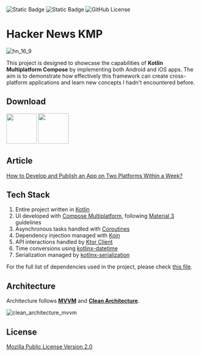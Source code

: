 ![Static Badge](https://img.shields.io/badge/Platform-iOS-blue?style=flat)
![Static Badge](https://img.shields.io/badge/Platform-Android-green?style=flat)
![GitHub License](https://img.shields.io/github/license/jarvislin/HackerNews-KMP?style=flat)


# Hacker News KMP
![hn_16_9](https://github.com/jarvislin/HackerNews-KMP/assets/3839951/bc29705a-6e69-474c-8453-91485d99b458)

This project is designed to showcase the capabilities of **Kotlin Multiplatform Compose** by implementing both Android and iOS apps. The aim is to demonstrate how effectively this framework can create cross-platform applications and learn new concepts I hadn't encountered before.


## Download


<a href="https://play.google.com/store/apps/details?id=com.jarvislin.hackernews"><img src="https://github.com/jarvislin/HackerNews-KMP/assets/3839951/a6ed5faf-aaad-44a7-8910-fc0593343d6f" height=79/></a>
<a href="https://apps.apple.com/tw/app/hacker-news-reader-kmp/id6504872454"><img src="https://github.com/jarvislin/HackerNews-KMP/assets/3839951/7631ba39-5713-40fb-a036-d866c939d993" height=80/></a>

## Article

[How to Develop and Publish an App on Two Platforms Within a Week?](https://medium.com/p/918cea37dda2)


## Tech Stack

1. Entire project written in [Kotlin](https://kotlinlang.org/)
2. UI developed with [Compose Multiplatform](https://www.jetbrains.com/lp/compose-multiplatform/), following [Material 3](https://m3.material.io/) guidelines
3. Asynchronous tasks handled with [Coroutines](https://github.com/Kotlin/kotlinx.coroutines)
4. Dependency injection managed with [Koin](https://github.com/InsertKoinIO/koin)
5. API interactions handled by [Ktor Client](https://github.com/ktorio/ktor)
6. Time conversions using [kotlinx-datetime](https://github.com/Kotlin/kotlinx-datetime)
7. Serialization managed by [kotlinx-serialization](https://github.com/Kotlin/kotlinx.serialization)

For the full list of dependencies used in the project, please check [this file](https://github.com/jarvislin/HackerNews-KMP/blob/main/gradle/libs.versions.toml).

## Architecture

Architecture follows **[MVVM](https://en.wikipedia.org/wiki/Model%E2%80%93view%E2%80%93viewmodel)** and **[Clean Architecture](https://blog.cleancoder.com/uncle-bob/2012/08/13/the-clean-architecture.html)**.

![clean_architecture_mvvm](https://github.com/jarvislin/HackerNews-KMP/assets/3839951/a3823b81-1e99-4457-bf7c-fcbe5051ed34)

## License

[Mozilla Public License Version 2.0](https://github.com/jarvislin/HackerNews-KMP/blob/main/LICENSE)
